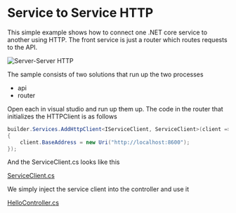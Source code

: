 # Service to Service HTTP
This simple example shows how to connect one .NET core service to another using HTTP. The front service is just a router which routes requests to the API. 

![Server-Server HTTP](/docs/images/server-server-http.png)

The sample consists of two solutions that run up the two processes

* api
* router 


Open each in visual studio and run up them up. The code in the router that initializes the HTTPClient is as follows

```csharp
builder.Services.AddHttpClient<IServiceClient, ServiceClient>(client =>
{
    client.BaseAddress = new Uri("http://localhost:8600");
});

```

And the ServiceClient.cs looks like this 

[ServiceClient.cs](./router/ServiceClient.cs)

We simply inject the service client into the controller and use it

[HelloController.cs](./router/Controllers/HelloController.cs)

